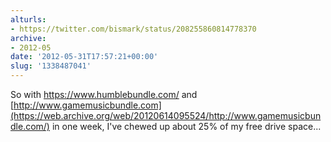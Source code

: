 ```yaml
---
alturls:
- https://twitter.com/bismark/status/208255860814778370
archive:
- 2012-05
date: '2012-05-31T17:57:21+00:00'
slug: '1338487041'
---
```


So with https://www.humblebundle.com/ and [http://www.gamemusicbundle.com](https://web.archive.org/web/20120614095524/http://www.gamemusicbundle.com/) in one week, I've chewed up about 25% of my free drive space...

